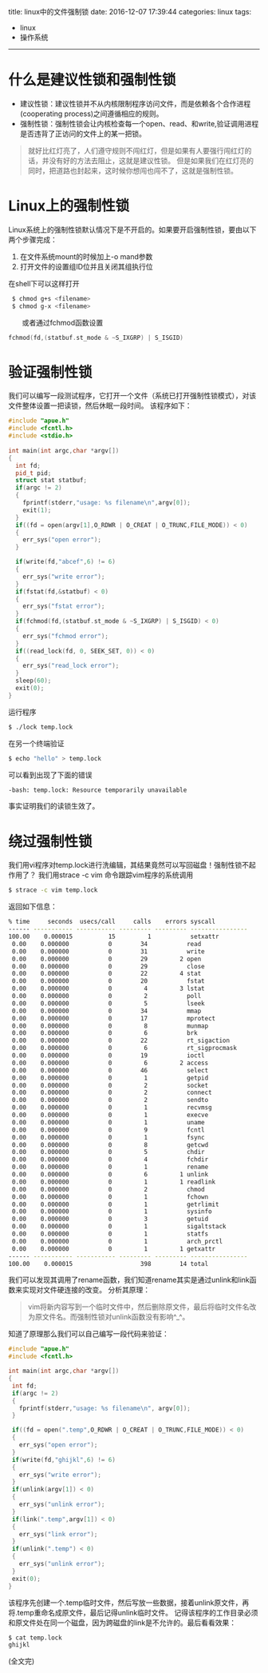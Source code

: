 title: linux中的文件强制锁
date: 2016-12-07 17:39:44
categories: linux
tags:
  - linux
  - 操作系统
------
# 什么是建议性锁和强制性锁
- 建议性锁：建议性锁并不从内核限制程序访问文件，而是依赖各个合作进程(cooperating process)之间遵循相应的规则。
- 强制性锁：强制性锁会让内核检查每一个open、read、和write,验证调用进程是否违背了正访问的文件上的某一把锁。
>就好比红灯亮了，人们遵守规则不闯红灯，但是如果有人要强行闯红灯的话，并没有好的方法去阻止，这就是建议性锁。
>但是如果我们在红灯亮的同时，把道路也封起来，这时候你想闯也闯不了，这就是强制性锁。

# Linux上的强制性锁
Linux系统上的强制性锁默认情况下是不开启的。如果要开启强制性锁，要由以下两个步骤完成：
1. 在文件系统mount的时候加上-o mand参数
2. 打开文件的设置组ID位并且关闭其组执行位

在shell下可以这样打开
```bash
 $ chmod g+s <filename>
 $ chmod g-x <filename>
```
&#160; &#160; &#160; &#160;或者通过fchmod函数设置
```cpp
fchmod(fd,(statbuf.st_mode & ~S_IXGRP) | S_ISGID)
```

# 验证强制性锁

 我们可以编写一段测试程序，它打开一个文件（系统已打开强制性锁模式），对该文件整体设置一把读锁，然后休眠一段时间。
 该程序如下：
 ```cpp
 #include "apue.h"
 #include <fcntl.h>
 #include <stdio.h>
    
int main(int argc,char *argv[])
{
   int fd;
   pid_t pid;
   struct stat statbuf;
   if(argc != 2)
   {
     fprintf(stderr,"usage: %s filename\n",argv[0]);
     exit(1);
   }
   if((fd = open(argv[1],O_RDWR | O_CREAT | O_TRUNC,FILE_MODE)) < 0)
   {
     err_sys("open error");
   }
 
   if(write(fd,"abcef",6) != 6)
   {
     err_sys("write error");
   } 
   if(fstat(fd,&statbuf) < 0)
   {
     err_sys("fstat error");
   } 
   if(fchmod(fd,(statbuf.st_mode & ~S_IXGRP) | S_ISGID) < 0)
   {
     err_sys("fchmod error");
   }
   if((read_lock(fd, 0, SEEK_SET, 0)) < 0)
   {
     err_sys("read_lock error");
   }
   sleep(60);
   exit(0);
}
 ```
 运行程序
 ```bash
 $ ./lock temp.lock
 ```
 在另一个终端验证
 ```bash
 $ echo "hello" > temp.lock
 ```
 可以看到出现了下面的错误
 ```bash
 -bash: temp.lock: Resource temporarily unavailable
 ```
 事实证明我们的读锁生效了。
 
 # 绕过强制性锁
 我们用vi程序对temp.lock进行洗编辑，其结果竟然可以写回磁盘！强制性锁不起作用了？
 我们用strace -c vim 命令跟踪vim程序的系统调用
 ```bash
 $ strace -c vim temp.lock
 ```
 返回如下信息：
 ```bash
 % time     seconds  usecs/call     calls    errors syscall
------ ----------- ----------- --------- --------- ----------------
100.00    0.000015          15         1           setxattr
  0.00    0.000000           0        34           read
  0.00    0.000000           0        31           write
  0.00    0.000000           0        29         2 open
  0.00    0.000000           0        29           close
  0.00    0.000000           0        22         4 stat
  0.00    0.000000           0        20           fstat
  0.00    0.000000           0         4         3 lstat
  0.00    0.000000           0         2           poll
  0.00    0.000000           0         5           lseek
  0.00    0.000000           0        34           mmap
  0.00    0.000000           0        17           mprotect
  0.00    0.000000           0         8           munmap
  0.00    0.000000           0         6           brk
  0.00    0.000000           0        22           rt_sigaction
  0.00    0.000000           0         6           rt_sigprocmask
  0.00    0.000000           0        19           ioctl
  0.00    0.000000           0         6         2 access
  0.00    0.000000           0        46           select
  0.00    0.000000           0         1           getpid
  0.00    0.000000           0         2           socket
  0.00    0.000000           0         2           connect
  0.00    0.000000           0         2           sendto
  0.00    0.000000           0         1           recvmsg
  0.00    0.000000           0         1           execve
  0.00    0.000000           0         1           uname
  0.00    0.000000           0         9           fcntl
  0.00    0.000000           0         1           fsync
  0.00    0.000000           0         8           getcwd
  0.00    0.000000           0         5           chdir
  0.00    0.000000           0         4           fchdir
  0.00    0.000000           0         1           rename
  0.00    0.000000           0         6         1 unlink
  0.00    0.000000           0         1         1 readlink
  0.00    0.000000           0         2           chmod
  0.00    0.000000           0         1           fchown
  0.00    0.000000           0         1           getrlimit
  0.00    0.000000           0         1           sysinfo
  0.00    0.000000           0         3           getuid
  0.00    0.000000           0         1           sigaltstack
  0.00    0.000000           0         1           statfs
  0.00    0.000000           0         1           arch_prctl
  0.00    0.000000           0         1         1 getxattr
------ ----------- ----------- --------- --------- ----------------
100.00    0.000015                   398        14 total
 ```
 我们可以发现其调用了rename函数，我们知道rename其实是通过unlink和link函数来实现对文件硬连接的改变。
 分析其原理：
 >vim将新内容写到一个临时文件中，然后删除原文件，最后将临时文件名改为原文件名。而强制性锁对unlink函数没有影响^_^。
 
 知道了原理那么我们可以自己编写一段代码来验证：
 ```cpp
#include "apue.h"
#include <fcntl.h>

int main(int argc,char *argv[])
{
  int fd;
  if(argc != 2)
  {
    fprintf(stderr,"usage: %s filename\n", argv[0]);
  }

  if((fd = open(".temp",O_RDWR | O_CREAT | O_TRUNC,FILE_MODE)) < 0)
  {
    err_sys("open error");
  }
  if(write(fd,"ghijkl",6) != 6)
  {
    err_sys("write error");
  }
  if(unlink(argv[1]) < 0)
  {
    err_sys("unlink error");
  }
  if(link(".temp",argv[1]) < 0)
  {
    err_sys("link error");
  }
  if(unlink(".temp") < 0)
  {
    err_sys("unlink error");
  }
  exit(0);
}
```
该程序先创建一个.temp临时文件，然后写放一些数据，接着unlink原文件，再将.temp重命名成原文件，最后记得unlink临时文件。
记得该程序的工作目录必须和原文件处在同一个磁盘，因为跨磁盘的link是不允许的。最后看看效果：
```bash
$ cat temp.lock
ghijkl
```

(全文完)